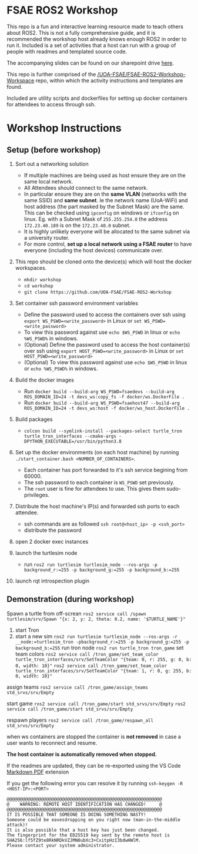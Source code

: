 # FSAE ROS2 Workshop

This repo is a fun and interactive learning resource made to teach others about
ROS2. This is not a fully comprehensive guide, and it is recommended the workshop
host already knows enough ROS2 in order to run it. Included is a set
of activities that a host can run with a group of people with readmes and
templated source code.

The accompanying slides can be found on our sharepoint drive [here](https://uoafsae.sharepoint.com/:p:/s/F1-Tenth/ESYzbT8jKupJvBHaOtrGQIoBbPC0pqK-0AZhTpZAHME3hw?e=LqYjkY).

This repo is further comprised of the
[/UOA-FSAE/FSAE-ROS2-Workshop-Workspace](https://github.com/UOA-FSAE/FSAE-ROS2-Workshop-Workspace)
repo, within which the activity instructions and templates are found.

Included are utility scripts and dockerfiles for setting up docker containers
for attendees to access through ssh. 



# Workshop Instructions

## Setup (before workshop)
1. Sort out a networking solution
   * If multiple machines are being used as host ensure they are on the same
     local network. 
   * All Attendees should connect to the same network. 
   *  In particular ensure they are on the **same VLAN** (networks with the same
   SSID) and **same subnet**. Ie the network name (UoA-WiFi) and host address
   (the part masked by the Subnet Mask) are the same. This can be checked using
   `ipconfig` on windows or `ifconfig` on linux. Eg. with a Subnet Mask of
   `255.255.254.0` the address `172.23.40.189` is on the `172.23.40.0` subnet.
   * It is highly unlikely everyone will be allocated to the same subnet via a
     university router.
   * For more control, **set up a local network using a FSAE router** to have
     everyone (including the host devices) communicate over. 

2. This repo should be cloned onto the device(s) which will host the docker
   workspaces. 
   * `mkdir workshop`
   * `cd workshop`
   * `git clone https://github.com/UOA-FSAE/FSAE-ROS2-Workshop`

4. Set container ssh password environment variables
   * Define the password used to access the containers over ssh using `export WS_PSWD=<write_password>` in Linux or `set WS_PSWD=<write_password>` 
   * To view this password against use `echo $WS_PSWD` in linux or `echo %WS_PSWD%` in windows.
   * (Optional) Define the password used to access the host container(s) over ssh using `export HOST_PSWD=<write_password>` in Linux or `set HOST_PSWD=<write_password>` 
   * (Optional) To view this password against use `echo $WS_PSWD` in linux or `echo %WS_PSWD%` in windows.

4. Build the docker images
   * Run `docker build --build-arg WS_PSWD=fsaedevs --build-arg ROS_DOMAIN_ID=24 -t devs_ws:copy_fs -f docker/ws.DockerFile .`
   * Run `docker build --build-arg WS_PSWD=fsaehost47 --build-arg ROS_DOMAIN_ID=24 -t devs_ws:host -f docker/ws_host.DockerFile .`

5. Build packages
   * `colcon build --symlink-install --packages-select turtle_tron turtle_tron_interfaces --cmake-args -DPYTHON_EXECUTABLE=/usr/bin/python3.8`

6. Set up the docker environments (on each host machine) by running
   `./start_container.bash <NUMBER_OF_CONTAINERS>`. 
   * Each container has port forwarded to it's ssh service begining from 60000.
   * The ssh password to each container is `WS_PSWD` set previously.
   * The `root` user is fine for attendees to use. This gives them
     sudo-privileges.

7. Distribute the host machine's IP(s) and forwarded ssh ports to each attendee.
   * ssh commands are as followed `ssh root@<host_ip> -p <ssh_port>`
   * distribute the password

8. open 2 docker exec instances

9. launch the turtlesim node
   * run `ros2 run turtlesim turtlesim_node --ros-args -p background_r:=255 -p background_g:=255 -p background_b:=255`
   <!-- * to launch a second terminal use the ros-args flag `-r __node:=turtlesim2` -->
10. launch rqt introspection plugin 


## Demonstration (during workshop)

Spawn a turtle from off-screan
`ros2 service call /spawn turtlesim/srv/Spawn "{x: 2, y: 2, theta: 0.2, name: '$TURTLE_NAME'}"`

1. start Tron
2. start a new sim
`ros2 run turtlesim turtlesim_node --ros-args -r __node:=turtlesim_tron -pbackground_r:=255 -p background_g:=255 -p background_b:=255`
run tron node
`ros2 run turtle_tron tron_game`
set team colors
`ros2 service call /tron_game/set_team_color turtle_tron_interfaces/srv/SetTeamColor "{team: 0, r: 255, g: 0, b: 0, width: 10}"`
`ros2 service call /tron_game/set_team_color turtle_tron_interfaces/srv/SetTeamColor "{team: 1, r: 0, g: 255, b: 0, width: 10}"`

assign teams
`ros2 service call /tron_game/assign_teams std_srvs/srv/Empty`


start game
`ros2 service call /tron_game/start std_srvs/srv/Empty`
`ros2 service call /tron_game/start std_srvs/srv/Empty`

respawn players
`ros2 service call /tron_game/respawn_all std_srvs/srv/Empty`







when ws containers are stopped the container is **not removed** in case a user
wants to reconnect and resume.

**The host container is automatically removed when stopped.**



If the readmes are updated, they can be re-exported using the VS Code [Markdown
PDF](https://marketplace.visualstudio.com/items?itemName=yzane.markdown-pdf) extension


If you get the following error you can resolve it by running `ssh-keygen -R
<HOST-IP>:<PORT>`
```
@@@@@@@@@@@@@@@@@@@@@@@@@@@@@@@@@@@@@@@@@@@@@@@@@@@@@@@@@@@
@    WARNING: REMOTE HOST IDENTIFICATION HAS CHANGED!     @
@@@@@@@@@@@@@@@@@@@@@@@@@@@@@@@@@@@@@@@@@@@@@@@@@@@@@@@@@@@
IT IS POSSIBLE THAT SOMEONE IS DOING SOMETHING NASTY!
Someone could be eavesdropping on you right now (man-in-the-middle attack)!
It is also possible that a host key has just been changed.
The fingerprint for the ED25519 key sent by the remote host is
SHA256:lf5fZ9te8RkNRDkVZJMN0ubXc3+CxitpHzI3bdwHWlM.
Please contact your system administrator.
```